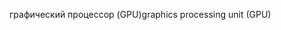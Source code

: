 <span data-ttu-id="209e0-101">графический процессор (GPU)</span><span class="sxs-lookup"><span data-stu-id="209e0-101">graphics processing unit (GPU)</span></span>